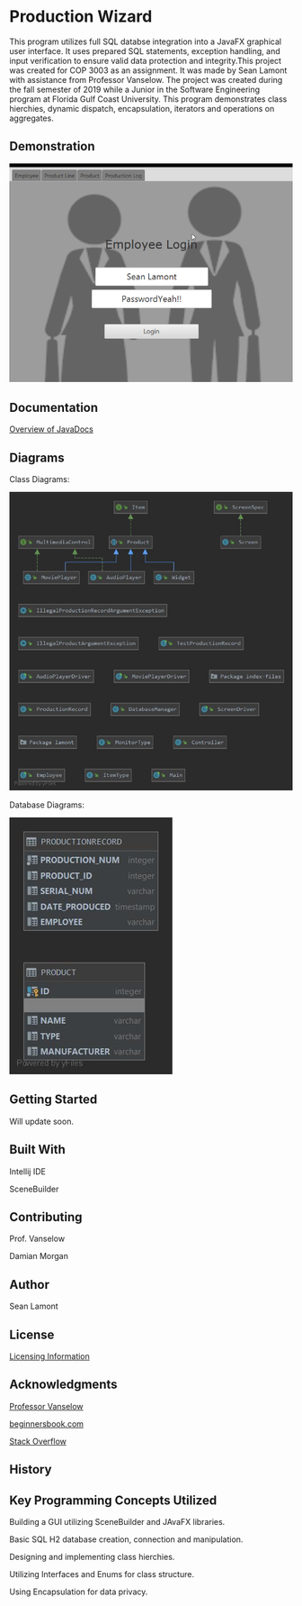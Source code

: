 # Production Wizard
This program utilizes full SQL databse integration into a JavaFX graphical user interface. It uses prepared SQL statements, exception handling, and input verification to ensure valid data protection and integrity.This project was created for COP 3003 as an assignment. It was made by Sean Lamont with assistance from Professor Vanselow. The project was created during the fall semester of 2019 while a Junior in the Software Engineering program at Florida Gulf Coast University. This program demonstrates class hierchies, dynamic dispatch, encapsulation, iterators and operations on aggregates.

## Demonstration
![Production Wizard](https://github.com/SLamont3134/ProductLineOOPFXDb/blob/master/docs/pJ70bhFcSS.gif)

## Documentation

[Overview of JavaDocs](https://github.com/SLamont3134/ProductLineOOPFXDb/blob/master/docs/index.html)

## Diagrams

Class Diagrams:

![Class Diagrams](https://github.com/SLamont3134/ProductLineOOPFXDb/blob/master/docs/lamont_class.jpg)

Database Diagrams:

![Database Diagram](https://github.com/SLamont3134/ProductLineOOPFXDb/blob/master/docs/PRODUCTDB.jpg)


## Getting Started
Will update soon.

## Built With
Intellij IDE

SceneBuilder

## Contributing
Prof. Vanselow

Damian Morgan 

## Author
Sean Lamont

## License

[Licensing Information](https://github.com/SLamont3134/ProductLineOOPFXDb/blob/master/docs/LICENSE)

## Acknowledgments
[Professor Vanselow](https://sites.google.com/site/profvanselow/course/cop-3003/oop-project?authuser=0)

[beginnersbook.com](https://beginnersbook.com/2017/09/java-program-to-reverse-a-string-using-recursion/)

[Stack Overflow](https://stackoverflow.com/)

## History


## Key Programming Concepts Utilized
Building a GUI utilizing SceneBuilder and JAvaFX libraries.

Basic SQL H2 database creation, connection and manipulation.

Designing and implementing class hierchies.

Utilizing Interfaces and Enums for class structure.

Using Encapsulation for data privacy.


